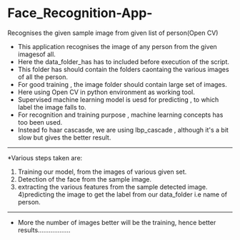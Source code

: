 # Face_Recognition-App-
Recognises the given sample image from given list of person(Open CV)


* This application recognises the image of any person from the given imagesof all.
* Here the data_folder_has has to included before execution of the script.
* This folder has should contain the folders caontaing the various images of all the person.
* For good training , the image folder should contain large set of images.
* Here using Open CV in python environment as working tool.
* Supervised machine learning model is uesd for predicting , to which label the image falls to.
* For recognition and training purpose , machine learning concepts has too been used.
* Instead fo haar cascasde, we are using lbp_cascade , although it's a bit slow but gives the better result.


_____________________________________________________________________________________________________

*Various steps taken are:

1) Training our model, from the images of various given set.
2) Detection of the face from the sample image.
3) extracting the various features from the sample detected image.
4)predicting the image to get the label from our data_folder i.e name of person.

______________________________________________________________________________________________________

* More the number of images better will be the training, hence better results..................
